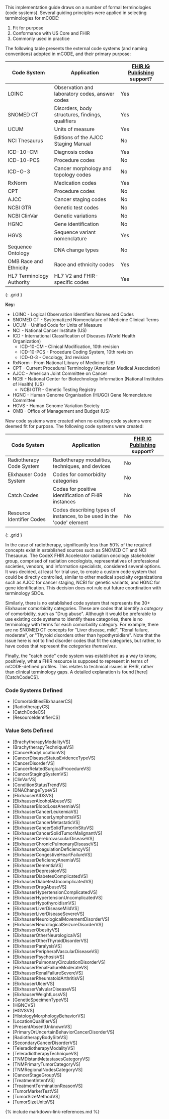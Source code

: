 This implementation guide draws on a number of formal terminologies (code systems). Several guiding principles were applied in selecting terminologies for mCODE:

1. Fit for purpose
2. Conformance with US Core and FHIR
3. Commonly used in practice

The following table presents the external code systems (and naming conventions) adopted in mCODE, and their primary purpose:

| Code System | Application | [FHIR IG Publishing](https://confluence.hl7.org/display/FHIR/IG+Publisher+Documentation) support? |
|--------------|-------------|------------------|
| LOINC | Observation and laboratory codes, answer codes | Yes |
| SNOMED CT | Disorders, body structures, findings, qualifiers | Yes |
| UCUM | Units of measure | Yes |
| NCI Thesaurus | Editions of the AJCC Staging Manual | No |
| ICD-10-CM | Diagnosis codes | Yes |
| ICD-10-PCS | Procedure codes | No |
| ICD-O-3 | Cancer morphology and topology codes | No |
| RxNorm | Medication codes | Yes |
| CPT | Procedure codes | No |
| AJCC | Cancer staging codes | No |
| NCBI GTR | Genetic test codes | No |
| NCBI ClinVar | Genetic variations | No |
| HGNC | Gene identification | No |
| HGVS | Sequence variant nomenclature | Yes |
| Sequence Ontology | DNA change types | No |
| OMB Race and Ethnicity | Race and ethnicity codes | Yes |
| HL7 Terminology Authority  | HL7 V2 and FHIR-specific codes | Yes |
{: .grid }

**Key:**
* LOINC - Logical Observation Identifiers Names and Codes
* SNOMED CT - Systematized Nomenclature of Medicine Clinical Terms
* UCUM - Unified Code for Units of Measure
* NCI - National Cancer Institute (US)
* ICD - International Classification of Diseases (World Health Organization)
  * ICD-10-CM - Clinical Modification, 10th revision
  * ICD-10-PCS - Procedure Coding System, 10th revision
  * ICD-O-3 - Oncology, 3rd revision
* RxNorm - From National Library of Medicine (US)
* CPT - Current Procedural Terminology (American Medical Association)
* AJCC - American Joint Committee on Cancer
* NCBI - National Center for Biotechnology Information (National Institutes of Health) (US)
  * NCBI GTR - Genetic Testing Registry
* HGNC - Human Genome Organisation (HUGO) Gene Nomenclature Committee
* HGVS - Human Genome Variation Society
* OMB - Office of Management and Budget (US)

New code systems were created when no existing code systems were deemed fit for purpose. The following code systems were created:

|  Code System | Application | [FHIR IG Publishing](https://confluence.hl7.org/display/FHIR/IG+Publisher+Documentation) support? |
|--------------|-------------|------------------|
| Radiotherapy Code System | Radiotherapy modalities, techniques, and devices | No |
| Elixhauser Code System | Codes for comorbidity categories | No |
| Catch Codes | Codes for positive identification of FHIR instances | No |
| Resource Identifier Codes | Codes describing types of instances, to be used in the 'code' element | No |
{: .grid }

In the case of radiotherapy, significantly less than 50% of the required concepts exist in established sources such as SNOMED CT and NCI Thesaurus. The CodeX FHIR Accelerator radiation oncology stakeholder group, comprised of radiation oncologists, representatives of professional societies, vendors, and information specialists, considered several options. It was decided, at least for trial use, to create a custom code system that could be directly controlled, similar to other medical specialty organizations such as AJCC for cancer staging, NCBI for genetic variants, and HGNC for gene identification. This decision does not rule out future coordination with terminology SDOs.

Similarly, there is no established code system that represents the 30+ Elixhauser comorbidity categories. These are codes that identify a _category_ of comorbidity, such as "Drug abuse". Although it would be preferable to use existing code systems to identify these categories, there is no terminology with terms for each comorbidity category. For example, there are no SNOMED CT concepts for "Liver disease, mild", "Renal failure, moderate", or "Thyroid disorders other than hypothyroidism". Note that the issue here is not to find disorder codes that fit the categories, but rather, to have codes that represent the _categories themselves_.

Finally, the "catch code" code system was established as a way to know, positively, what a FHIR resource is supposed to represent in terms of mCODE-defined profiles. This relates to technical issues in FHIR, rather than clinical terminology gaps. A detailed explanation is found [here][CatchCodeCS].

### Code Systems Defined

* [ComorbiditiesElixhauserCS]
* [RadiotherapyCS]
* [CatchCodeCS]
* [ResourceIdentifierCS]

### Value Sets Defined

* [BrachytherapyModalityVS]
* [BrachytherapyTechniqueVS]
* [CancerBodyLocationVS]
* [CancerDiseaseStatusEvidenceTypeVS]
* [CancerDisorderVS]
* [CancerRelatedSurgicalProcedureVS]
* [CancerStagingSystemVS]
* [ClinVarVS]
* [ConditionStatusTrendVS]
* [DNAChangeTypeVS]
* [ElixhauserAIDSVS]
* [ElixhauserAlcoholAbuseVS]
* [ElixhauserBloodLossAnemiaVS]
* [ElixhauserCancerLeukemiaVS]
* [ElixhauserCancerLymphomaVS]
* [ElixhauserCancerMetastaticVS]
* [ElixhauserCancerSolidTumorInSituVS]
* [ElixhauserCancerSolidTumorMalignantVS]
* [ElixhauserCerebrovascularDiseaseVS]
* [ElixhauserChronicPulmonaryDiseaseVS]
* [ElixhauserCoagulationDeficiencyVS]
* [ElixhauserCongestiveHeartFailureVS]
* [ElixhauserDeficiencyAnemiaVS]
* [ElixhauserDementiaVS]
* [ElixhauserDepressionVS]
* [ElixhauserDiabetesComplicatedVS]
* [ElixhauserDiabetesUncomplicatedVS]
* [ElixhauserDrugAbuseVS]
* [ElixhauserHypertensionComplicatedVS]
* [ElixhauserHypertensionUncomplicatedVS]
* [ElixhauserHypothyroidismVS]
* [ElixhauserLiverDiseaseMildVS]
* [ElixhauserLiverDiseaseSevereVS]
* [ElixhauserNeurologicalMovementDisorderVS]
* [ElixhauserNeurologicalSeizureDisorderVS]
* [ElixhauserObesityVS]
* [ElixhauserOtherNeurologicalVS]
* [ElixhauserOtherThyroidDisorderVS]
* [ElixhauserParalysisVS]
* [ElixhauserPeripheralVascularDiseaseVS]
* [ElixhauserPsychosisVS]
* [ElixhauserPulmonaryCirculationDisorderVS]
* [ElixhauserRenalFailureModerateVS]
* [ElixhauserRenalFailureSevereVS]
* [ElixhauserRheumatoidArthritisVS]
* [ElixhauserUlcerVS]
* [ElixhauserValvularDiseaseVS]
* [ElixhauserWeightLossVS]
* [GeneticSpecimenTypeVS]
* [HGNCVS]
* [HGVSVS]
* [HistologyMorphologyBehaviorVS]
* [LocationQualifierVS]
* [PresentAbsentUnknownVS]
* [PrimaryOrUncertainBehaviorCancerDisorderVS]
* [RadiotherapyBodySiteVS]
* [SecondaryCancerDisorderVS]
* [TeleradiotherapyModalityVS]
* [TeleradiotherapyTechniqueVS]
* [TNMDistantMetastasesCategoryVS]
* [TNMPrimaryTumorCategoryVS]
* [TNMRegionalNodesCategoryVS]
* [CancerStageGroupVS]
* [TreatmentIntentVS]
* [TreatmentTerminationReasonVS]
* [TumorMarkerTestVS]
* [TumorSizeMethodVS]
* [TumorSizeUnitsVS]

{% include markdown-link-references.md %}

